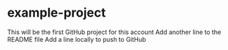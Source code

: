 # example-project
This will be the first GitHub project for this account
Add another line to the README file
Add a line locally to push to GitHub